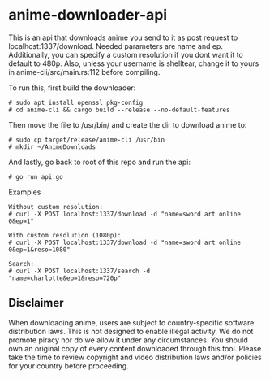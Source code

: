# anime-downloader-api

This is an api that downloads anime you send to it as post request to localhost:1337/download.
Needed parameters are name and ep. Additionally, you can specify a custom resolution if you dont want it to default to 480p.
Also, unless your username is shelltear, change it to yours in anime-cli/src/main.rs:112 before compiling.


To run this, first build the downloader:
```
# sudo apt install openssl pkg-config
# cd anime-cli && cargo build --release --no-default-features
```

Then move the file to /usr/bin/ and create the dir to download anime to:
```
# sudo cp target/release/anime-cli /usr/bin
# mkdir ~/AnimeDownloads
```
And lastly, go back to root of this repo and run the api:
```
# go run api.go
```
Examples
```
Without custom resolution:
# curl -X POST localhost:1337/download -d "name=sword art online 0&ep=1"

With custom resolution (1080p):
# curl -X POST localhost:1337/download -d "name=sword art online 0&ep=1&reso=1080"

Search:
# curl -X POST localhost:1337/search -d "name=charlotte&ep=1&reso=720p"
```
## Disclaimer
When downloading anime, users are subject to country-specific software distribution laws. This is not designed to enable illegal activity. We do not promote piracy nor do we allow it under any circumstances. You should own an original copy of every content downloaded through this tool. Please take the time to review copyright and video distribution laws and/or policies for your country before proceeding.


